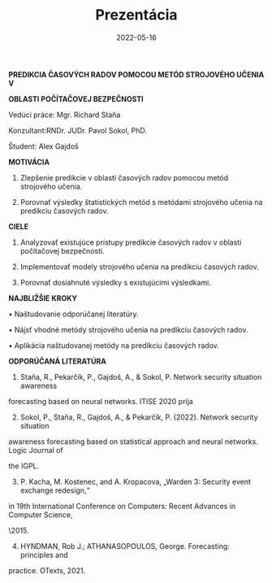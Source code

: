 ﻿---
layout: post
title:  "Prezentácia"
date:   2022-05-16
excerpt: ""
image: "/images/presentation.png"
---

**PREDIKCIA ČASOVÝCH RADOV POMOCOU METÓD STROJOVÉHO UČENIA V**

**OBLASTI POČÍTAČOVEJ BEZPEČNOSTI**

Vedúci práce: Mgr. Richard Staňa

Konzultant:RNDr. JUDr. Pavol Sokol, PhD. 

Študent: Alex Gajdoš


**MOTIVÁCIA**

1. Zlepšenie predikcie v oblasti časových radov pomocou metód strojového učenia.

2. Porovnať výsledky štatistických metód s metódami strojového učenia na predikciu časových radov.


**CIELE**

1. Analyzovať existujúce prístupy predikcie časových radov v oblasti počítačovej bezpečnosti.

2. Implementovať modely strojového učenia na predikciu časových radov.

3. Porovnať dosiahnuté výsledky s existujúcimi výsledkami.


**NAJBLIŽŠIE KROKY**

• Naštudovanie odporúčanej literatúry.

• Nájsť vhodné metódy strojového učenia na predikciu časových radov.

• Aplikácia naštudovanej metódy na predikciu časových radov.


**ODPORÚČANÁ LITERATÚRA**

1. Staňa, R., Pekarčík, P., Gajdoš, A., & Sokol, P. Network security situation awareness

forecasting based on neural networks. ITISE 2020 prija

2. Sokol, P., Staňa, R., Gajdoš, A., & Pekarčík, P. (2022). Network security situation

awareness forecasting based on statistical approach and neural networks. Logic Journal of

the IGPL.

3. P. Kacha, M. Kostenec, and A. Kropacova, „Warden 3: Security event exchange redesign,“

in 19th International Conference on Computers: Recent Advances in Computer Science,

\2015.

4. HYNDMAN, Rob J.; ATHANASOPOULOS, George. Forecasting: principles and

practice. OTexts, 2021.



